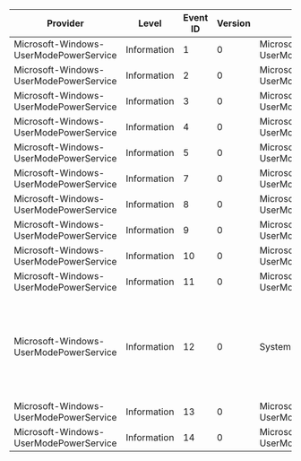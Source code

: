 Provider                                |  Level        |  Event ID  |  Version  |  Channel                                            |  Task                         |  Opcode  |  Keyword     |  Message
----------------------------------------|---------------|------------|-----------|-----------------------------------------------------|-------------------------------|----------|--------------|-------------------------------------------------------------------------------------------------------------
Microsoft-Windows-UserModePowerService  |  Information  |  1         |  0        |  Microsoft-Windows-UserModePowerService/Diagnostic  |  RundownPlatformRole          |          |              |
Microsoft-Windows-UserModePowerService  |  Information  |  2         |  0        |  Microsoft-Windows-UserModePowerService/Diagnostic  |  RundownPowerScheme           |          |              |
Microsoft-Windows-UserModePowerService  |  Information  |  3         |  0        |  Microsoft-Windows-UserModePowerService/Diagnostic  |  RundownAcPowerSetting        |          |              |
Microsoft-Windows-UserModePowerService  |  Information  |  4         |  0        |  Microsoft-Windows-UserModePowerService/Diagnostic  |  RundownDcPowerSetting        |          |              |
Microsoft-Windows-UserModePowerService  |  Information  |  5         |  0        |  Microsoft-Windows-UserModePowerService/Diagnostic  |  AdaptiveDimTimeout           |          |              |
Microsoft-Windows-UserModePowerService  |  Information  |  7         |  0        |  Microsoft-Windows-UserModePowerService/Diagnostic  |                               |          |              |
Microsoft-Windows-UserModePowerService  |  Information  |  8         |  0        |  Microsoft-Windows-UserModePowerService/Diagnostic  |  RundownBatteryInformation    |          |              |
Microsoft-Windows-UserModePowerService  |  Information  |  9         |  0        |  Microsoft-Windows-UserModePowerService/Diagnostic  |  RundownBatteryStatus         |          |              |
Microsoft-Windows-UserModePowerService  |  Information  |  10        |  0        |  Microsoft-Windows-UserModePowerService/Diagnostic  |  RundownBrightnessCapability  |          |              |
Microsoft-Windows-UserModePowerService  |  Information  |  11        |  0        |  Microsoft-Windows-UserModePowerService/Diagnostic  |  RundownPowerSource           |          |              |
Microsoft-Windows-UserModePowerService  |  Information  |  12        |  0        |  System                                             |  PowerSchemeChanged           |          |              |  Process {ProcessPath} (process ID:{ProcessPid}) reset policy scheme from {OldSchemeGuid} to {NewSchemeGuid}
Microsoft-Windows-UserModePowerService  |  Information  |  13        |  0        |  Microsoft-Windows-UserModePowerService/Diagnostic  |  PowerMeterData               |          |  PowerMeter  |
Microsoft-Windows-UserModePowerService  |  Information  |  14        |  0        |  Microsoft-Windows-UserModePowerService/Diagnostic  |  PowerMeterMetaData           |          |  PowerMeter  |